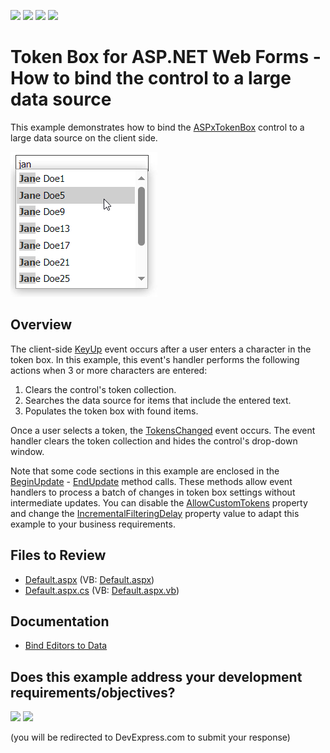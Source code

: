 <!-- default badges list -->
![](https://img.shields.io/endpoint?url=https://codecentral.devexpress.com/api/v1/VersionRange/128531304/15.1.3%2B)
[![](https://img.shields.io/badge/Open_in_DevExpress_Support_Center-FF7200?style=flat-square&logo=DevExpress&logoColor=white)](https://supportcenter.devexpress.com/ticket/details/T457341)
[![](https://img.shields.io/badge/📖_How_to_use_DevExpress_Examples-e9f6fc?style=flat-square)](https://docs.devexpress.com/GeneralInformation/403183)
[![](https://img.shields.io/badge/💬_Leave_Feedback-feecdd?style=flat-square)](#does-this-example-address-your-development-requirementsobjectives)
<!-- default badges end -->
# Token Box for ASP.NET Web Forms - How to bind the control to a large data source
This example demonstrates how to bind the [ASPxTokenBox](https://docs.devexpress.com/AspNet/16295/components/data-editors/tokenbox) control to a large data source on the client side.

![Bind Token Box to Large Data](result.png)

## Overview

The client-side [KeyUp](https://docs.devexpress.com/AspNet/js-ASPxClientTextEdit.KeyUp) event occurs after a user enters a character in the token box. In this example, this event's handler performs the following actions when 3 or more characters are entered:

1. Clears the control's token collection.
2. Searches the data source for items that include the entered text.
3. Populates the token box with found items.

Once a user selects a token, the [TokensChanged](https://docs.devexpress.com/AspNet/js-ASPxClientTokenBox.TokensChanged) event occurs. The event handler clears the token collection and hides the control's drop-down window.

Note that some code sections in this example are enclosed in the [BeginUpdate](https://docs.devexpress.com/AspNet/js-ASPxClientComboBox.BeginUpdate) - [EndUpdate](https://docs.devexpress.com/AspNet/js-ASPxClientComboBox.EndUpdate) method calls. These methods allow event handlers to process a batch of changes in token box settings without intermediate updates. You can disable the [AllowCustomTokens](https://docs.devexpress.com/AspNet/DevExpress.Web.ASPxTokenBox.AllowCustomTokens) property and change the [IncrementalFilteringDelay](https://docs.devexpress.com/AspNet/DevExpress.Web.ASPxAutoCompleteBoxBase.IncrementalFilteringDelay) property value to adapt this example to your business requirements.

## Files to Review

* [Default.aspx](./CS/Default.aspx) (VB: [Default.aspx](./VB/Default.aspx))
* [Default.aspx.cs](./CS/Default.aspx.cs) (VB: [Default.aspx.vb](./VB/Default.aspx.vb))

## Documentation

- [Bind Editors to Data](https://docs.devexpress.com/AspNet/3787/components/data-editors/common-concepts/binding-to-data?p=netframework)
<!-- feedback -->
## Does this example address your development requirements/objectives?

[<img src="https://www.devexpress.com/support/examples/i/yes-button.svg"/>](https://www.devexpress.com/support/examples/survey.xml?utm_source=github&utm_campaign=asp-net-web-forms-token-box-bind-editor-to-large-data&~~~was_helpful=yes) [<img src="https://www.devexpress.com/support/examples/i/no-button.svg"/>](https://www.devexpress.com/support/examples/survey.xml?utm_source=github&utm_campaign=asp-net-web-forms-token-box-bind-editor-to-large-data&~~~was_helpful=no)

(you will be redirected to DevExpress.com to submit your response)
<!-- feedback end -->
